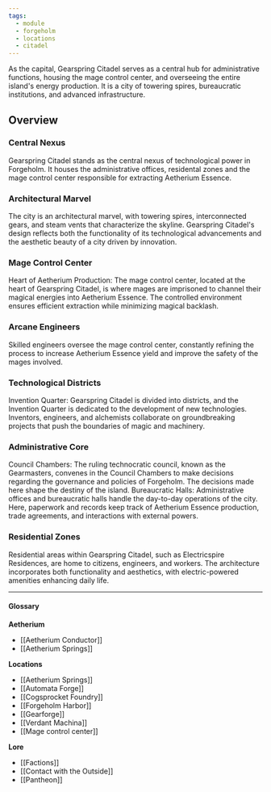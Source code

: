 ```yaml
---
tags:
  - module
  - forgeholm
  - locations
  - citadel
---
```

As the capital, Gearspring Citadel serves as a central hub for administrative functions, housing the mage control center, and overseeing the entire island's energy production. It is a city of towering spires, bureaucratic institutions, and advanced infrastructure. 

## Overview
### Central Nexus
Gearspring Citadel stands as the central nexus of technological power in Forgeholm. It houses the administrative offices, residental zones and the mage control center responsible for extracting Aetherium Essence.

### Architectural Marvel
The city is an architectural marvel, with towering spires, interconnected gears, and steam vents that characterize the skyline. Gearspring Citadel's design reflects both the functionality of its technological advancements and the aesthetic beauty of a city driven by innovation. 

### Mage Control Center
Heart of Aetherium Production: The mage control center, located at the heart of Gearspring Citadel, is where mages are imprisoned to channel their magical energies into Aetherium Essence. The controlled environment ensures efficient extraction while minimizing magical backlash.

### Arcane Engineers
Skilled engineers oversee the mage control center, constantly refining the process to increase Aetherium Essence yield and improve the safety of the mages involved. 

### Technological Districts
Invention Quarter: Gearspring Citadel is divided into districts, and the Invention Quarter is dedicated to the development of new technologies. Inventors, engineers, and alchemists collaborate on groundbreaking projects that push the boundaries of magic and machinery. 

### Administrative Core
Council Chambers: The ruling technocratic council, known as the Gearmasters, convenes in the Council Chambers to make decisions regarding the governance and policies of Forgeholm. The decisions made here shape the destiny of the island. Bureaucratic Halls: Administrative offices and bureaucratic halls handle the day-to-day operations of the city. Here, paperwork and records keep track of Aetherium Essence production, trade agreements, and interactions with external powers. 

### Residential Zones
Residential areas within Gearspring Citadel, such as Electricspire Residences, are home to citizens, engineers, and workers. The architecture incorporates both functionality and aesthetics, with electric-powered amenities enhancing daily life.

---
#### Glossary
**Aetherium**
- [[Aetherium Conductor]]
- [[Aetherium Springs]]

**Locations**
 - [[Aetherium Springs]]
 - [[Automata Forge]]
 - [[Cogsprocket Foundry]]
 - [[Forgeholm Harbor]]
 - [[Gearforge]]
 - [[Verdant Machina]]
 - [[Mage control center]]

**Lore**
- [[Factions]]
- [[Contact with the Outside]]
- [[Pantheon]]